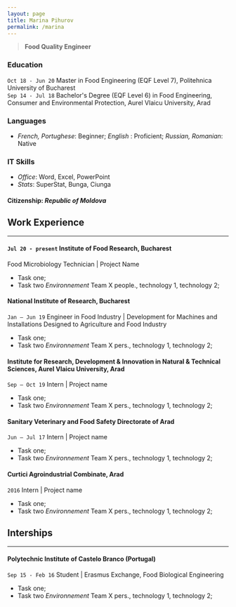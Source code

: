 ```yaml
---
layout: page
title: Marina Pihurov
permalink: /marina
---
```


> **Food Quality Engineer**

### Education
`Oct 18 - Jun 20` Master in Food Engineering (EQF Level 7), Politehnica University of Bucharest  
`Sep 14 - Jul 18` Bachelor's Degree (EQF Level 6) in Food Engineering, Consumer and Environmental Protection, Aurel Vlaicu University, Arad

### Languages
* _French, Portughese_: Beginner; _English_ : Proficient; _Russian, Romanian_: Native

### IT Skills
* _Office_: Word, Excel, PowerPoint
* _Stats_: SuperStat, Bunga, Ciunga

#### Citizenship: _Republic of Moldova_


## Work Experience
---
#### `Jul 20 - present` Institute of Food Research, Bucharest
 Food Microbiology Technician | Project Name
 * Task one;
 * Task two 
_Environnement_ Team X people., technology 1, technology 2;

#### National Institute of Research, Bucharest
`Jan – Jun 19` Engineer in Food Industry | Development for Machines and Installations Designed to Agriculture and Food Industry 
 * Task one;
 * Task two 
_Environnement_ Team X pers., technology 1, technology 2;

#### Institute for Research, Development & Innovation in Natural & Technical Sciences, Aurel Vlaicu University, Arad 
`Sep – Oct 19` Intern | Project name
 * Task one;
 * Task two 
_Environnement_ Team X pers., technology 1, technology 2;

#### Sanitary Veterinary and Food Safety Directorate of Arad
`Jun – Jul 17` Intern | Project name
 * Task one;
 * Task two 
_Environnement_ Team X pers., technology 1, technology 2;

#### Curtici Agroindustrial Combinate, Arad
`2016` Intern | Project name
 * Task one;
 * Task two 
_Environnement_ Team X pers., technology 1, technology 2;
 
 
## Interships
---
#### Polytechnic Institute of Castelo Branco (Portugal)
`Sep 15 - Feb 16` Student | Erasmus Exchange, Food Biological Engineering
 * Task one;
 * Task two 
_Environnement_ Team X pers., technology 1, technology 2;
